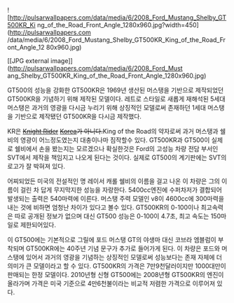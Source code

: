 ![http://pulsarwallpapers.com/data/media/6/2008_Ford_Mustang_Shelby_GT500KR_Ki
ng_of_the_Road_Front_Angle_1280x960.jpg?width=450](http://pulsarwallpapers.com
/data/media/6/2008_Ford_Mustang_Shelby_GT500KR_King_of_the_Road_Front_Angle_12
80x960.jpg)

[[JPG external image]](http://pulsarwallpapers.com/data/media/6/2008_Ford_Must
ang_Shelby_GT500KR_King_of_the_Road_Front_Angle_1280x960.jpg)

GT500의 성능을 강화한 GT500KR은 1969년 생산된 머스탱을 기반으로 제작되었던 GT500KR을 기념하기 위해 제작된 모델이다.
레트로 스타일로 새롭게 재해석된 5세대 머스탱은 과거의 영광을 다시금 누리기 위해 상징적인 모델로써 존재하던 1세대 머스탱을 기반으로
제작됐던 GT500KR을 다시금 제작했다.

KR은 <del>[Knight Rider](Knight%20Rider#s-5.4.md)</del>
<del>[Korea](Korea.md)가 아니다.</del>King of the Road의 약자로써 과거 머스탱과 쉘비의 영광이
어느정도였는지 대충이나마 짐작할수 있다. GT500KR과 GT500이 실제로 쉘비에서 손을 봤는지는 모르겠으나 확실한것은 Ford의 고성능
차량 전담 부서인 SVT에서 제작을 책임지고 나오게 된다는 것이다. 실제로 GT500의 계기판에는 SVT의 로고가 잘 박혀져 있다.

어찌되었든 미국의 전설적인 명 레이서 캐롤 쉘비의 이름을 걸고 나온 이 차량은 그의 이름이 걸린 차 답게 무지막지한 성능을 자랑한다.
5400cc엔진에 수퍼차저가 결합되어 발생되는 출력은 540마력에 이른다. 머스탱 주력 모델인 v8이 4600cc에 300마력을 내는 것에
비하면 엄청난 차이가 있다고 볼수 있다. GT500KR의 0-100이나 최고속력은 따로 공개된 정보가 없으며 대신 GT500 성능은
0-100이 4.7초, 최고 속도는 150마일로 제한되어있다.

이 GT500에는 기본적으로 그릴에 포드 머스탱 GT의 야생마 대신 코브라 엠블럼이 부착되며 GT500KR에는 40주년 기념 문구가 추가로
들어가게 된다. 이 차량은 포드와 머스탱에 있어서 과거의 영광을 기념하는 상징적인 모델로써 성능보다는 존재 자체에 더 의미가 큰 모델이라고
할 수 있다. GT500KR의 가격은 7만9천달러이지만 1000대만이 판매되는 한정 모델이다. 2010년형 신형 GT500에는 2008년형
GT500KR의 엔진이 올라가며 가격은 미국 기준으로 4만6천불이라는 비교적 저렴한 가격으로 이루어져 있다.

